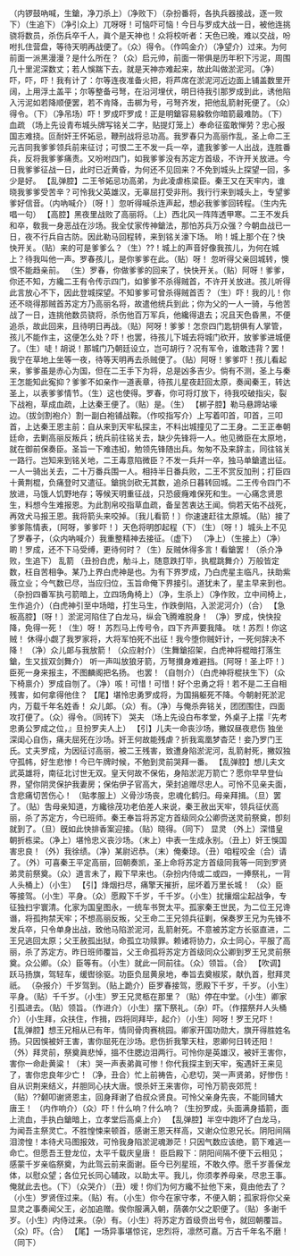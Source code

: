 <!-- { "loadSidebar": true } -->
（内锣鼓吶喊，生鎗，净刀杀上）（净败下）（杂扮番将，各执兵器接战，逐一败下）（生追下）（净引众上）兀呀呀！可恼吓可恼！今日与罗成大战一日，被他连挑骁将数员，杀伤兵卒千人，眞个是天神也！众将校听者：天色已晚，难以交战，吩咐扎住营盘，等待天明再战便了。（众）得令。（作鸣金介）（净望介）过来。为何前面一派黑漫漫？是什么所在？（众）启元帅，前面一带俱是历年积下污泥，周围几十里泥深数丈；若人悞踹下去，就是天神亦难起来，故此叫做淤泥河。（净）吓，吓，吓！我有计了：尔等连夜准备火把，将芦席在淤泥河近边面上铺盖数里开阔，上用浮土盖平；尔等整备弓弩，在沿河埋伏，明日待我引那罗成到此，诱他陷入污泥如若降顺便罢，若不肯降，击梆为号，弓弩齐发，把他乱箭射死便了。（众）得令。（下）（净吊场）吓！罗成吓罗成！正是明鎗容易躱敎你暗箭最难防。（下）
血疏
（场上先设青布城头牌写铭关二字，贴提灯笼上）奉命征蛮敢惮劳？忠心报国志难挠。叵耐奸王怀妬忌，鞭刑战将忌功高。我罗春只为高丽作乱，圣上命二王元吉同我爹爹领兵前来征讨；可恨二王不发一兵一卒，遣我爹爹一人出战，连胜番兵，反将我爹爹痛责。又吩咐四门，如我爹爹没有苏定方首级，不许开关放进。今日我爹爹征战一日，此时已近黄昏，为何还不见回来？不免到城头上探望一回，多少是好。
【乱弹腔】二王爷妬忌功高弟，为此凌虐栋梁臣。秦王又在天牢内，谁晓我爹爹受苦辛？可怜我父英雄汉，无辜屈打受非刑。我行行来到城头上，专望爹爹好信音。（内吶喊介）〔呀！〕忽听得喊杀连声起，想必我爹爹回转程。（生内先唱一句）
【高腔】黑夜里战败了高丽将。（上）西北风一阵阵透甲寒。二王不发兵和卒，敎我一身恶战在沙场。我全仗家传神鎗法，那怕苏兵万众强？今朝血战已一日，夜不行兵自古防。因此勒马回程转，来到铭关濠下场。
哟！城上那个在？快快开关。（贴）来的可是爹爹么？（生）??！城上的声音好像我孩儿，为何在城上？待我叫他一声。罗春孩儿，是你爹爹在此。（贴）呀！
忽听得父亲回城转，懊恨不能趋亲前。
（生）罗春，你做爹爹的回来了，快快开关。（贴）阿呀！爹爹，你还不知，方纔二王有令传示四门，如爹爹不杀得贼首，不许开关放进。孩儿听得此言放心不下，因此登城探望。不知爹爹可曾杀得贼首否？（生）吓！我的儿！你还不晓得那贼首苏定方乃高丽名将，故遣他统兵到此；你为父的一人一骑，与他苦战了一日，连挑他数员骁将，杀伤他百万军兵，他纔得退去；况且天色昏黑，不便追杀，故此回来，且待明日再战。（贴）阿呀！爹爹！怎奈四门匙钥俱有人掌管，孩儿不能作主，这便怎么处？吓！也罢，待孩儿下城去将城门砍开，放爹爹进城便了。（生）唗！胡说！那城门乃朝廷设立，岂可胡行？况有军令，谁敢违背？罢！我宁在草地上坐等一夜，待等天明再去杀贼便了。（贴）阿呀！爹爹吓！孩儿看起来，爹爹虽是赤心为国，但在二王手下为将，总是凶多吉少。倘有不测，圣上与秦王怎能知此寃抑？爹爹不如亲作一道表章，待孩儿星夜赶回太原，奏闻秦王，转达圣上，以表爹爹情节。（生）这也使得。罗春，你可将灯放下，待我咬破指尖，裂下战袍，草成血疏，上达秦王便了。（贴）是。（生）
【梆子腔】勒马悬蹄站壕边。（拔剑割袍介）割一副白袍铺战鞍。（作咬指写介）上写着叩首，叩首，三叩首，上达秦王恩主前：自从来到天牢私探主，不料出城撞见了二王身。二王正奉朝廷命，去剿高丽反叛兵；统兵前往铭关去，缺少先锋将一人。他见微臣在太原地，就在御前保奏臣。圣旨一下难违抝，勉领先锋随出兵。匆匆不及来辞主，同往铭关一路行。岂知来到铭关地，二王毒意陷微臣？不发一兵幷一卒，独马单鎗遣出征。一人一骑出关去，二十万番兵围一人。相持半日番兵败，二王不赏反加刑；打臣四十黄荆棍，负痛登时又遣征。鎗挑剑砍无其数，追杀日暮转回城。二王传令四门不放进，马饿人饥野地存；等候天明重征战，只恐疲癃难保死和生。一心痛念贤恩生，料想今生难报恩。为此割帛咬指草血疏，备呈苦衷达王闻。倘若天佑不战死，再效犬马报王恩。我将箭头来咬掉。〔我儿看箭！〕你速速赶往太原城。（贴）接了爹爹陈情表，〔阿呀，爹爹吓！〕天色将明卽起程（下）（生）〔呀！〕城头上不见了罗春子，（众内吶喊介）我重整精神去接征。（虚下）
（净上）（生接上）（净）啲！罗成，还不下马受缚，更待何时？（生）反贼休得多言！看鎗罢！（杀介净败，生追下）
乱箭
（丑扮白虎，觔斗上，随意跌打毕，执棍跳舞介）万般皆定数，枉自苦相争。某乃上界白虎神是也。为有下界罗成，乃白虎星主临凡，扶助紫薇立业；今气数已尽，当应归位，玉旨命俺下界接引。道犹未了，星主早来到也。（杂扮四番军执弓箭暗上，立四场角椅上）（净，生杀上）（净作败，立中间椅上，生作追介）（白虎神引至中场暗，打生马生，作跌倒陷，入淤泥河介）（合）
【急板高腔】〔呀！〕淤泥河陷住了白龙马，纵会飞腾难脱身！
（净）罗成，快快投降，免得一死！（生）呀！
苏烈马上传号令，四下齐声要我降。
呔！苏烈！你这贼！
休得小觑了我罗家将，大将军怕死不出征！我今堕你贼奸计，一死何辞决不降！
（净）众儿郞与我放箭！（众应射介）（生舞鎗招架，白虎神将棍暗打落生鎗，生又拔双剑舞介）
听一声叫放狼牙箭，万弩攅身难避挡。〔阿呀！圣上吓！〕臣死一身来报主，不图麟阁把名扬。
也罢！（自刎介）（白虎神将棍扶生下）（众下椅禀介）罗成自刎了。（净）咳！可惜！可惜！好个忠勇之将！若不是二王自相残害，如何拿得他住？
【尾】堪怜忠勇罗成将，为国捐躯死不降。今朝射死淤泥内，万载千年名姓香！
众儿郞。（众）有。（净）与俺杀奔铭关，团团围住，四面攻打便了。（众）得令。（同转下）
哭夫
（场上先设白布孝堂，外桌子上摆『先考忠勇公罗成之位，』旦扮罗夫人上）
【引】儿夫一命丧沙场，撇奴昼夜悲伤
独坐深闺心自伤，痛夫屈死在沙场。奸王何故能残虐？折我鸾凰梦杳茫！妾乃罗门王氏。丈夫罗成，为因征讨高丽，被二王残害，致遭身陷淤泥河，乱箭射死，撇奴独守孤帏，好生悲惨！今已午牌时候，不勉到灵前哭拜一番。
【乱弹腔】想儿夫文武英雄将，南征北讨世无双。皇天何故不保佑，身陷淤泥万箭亡？愿你早早登仙界，望你阴灵保护我妻房；保佑伊子官高大，荣封追赠尽忠人。可怜不见亲夫面，含悲痛切苦伤心！
（贴孝服上）义骨沙场丧，忠魂化鹤归。母亲拜揖。（旦）罢了。（贴）吿母亲知道，方纔徐茂功老伯差人来说，秦王赦出天牢，领兵征伏高丽，杀了苏定方，今已班师。秦王奉旨将苏定方首级同众公卿赍送灵前祭奠，卽刻就到了。（旦）旣如此快排香案迎接。（贴）晓得。（同下）
显灵
（外上）深惜皇朝折栋梁。（净上）堪怜忠义丧沙场。（末上）中表一生成永别。（丑上）奸王悞国害忠良！（外）我徐绩。（净）某尉迟恭。（末）俺秦琼。（丑）咱程咬金（合）请了。（外）可喜秦王平定高丽，回朝奏凯，圣上命将苏定方首级同我等一同到罗贤弟灵前祭奠。（众）道言未了，殿下早来也。（杂扮内侍或二或四，一捧祭礼，一背人头桶上）（小生）
【引】烽烟扫尽，痛擎天摧折，屈坏着万里长城！
（众）臣等接驾。（小生）平身。（众）愿殿下千岁，千千岁。（小生）扰攘烟尘起战争，专征独扫宇寰清。化家为国皇图永，一统车书贺太平。孤家秦王世民，为二位王兄谗谮，将孤拘禁天牢；不想高丽反叛，父王命二王兄领兵征剿，保奏罗王兄为先锋不发兵卒，只令单身出战，致他马陷淤泥河，乱箭射死。不意被苏定方长驱直进，二王兄逃回太原；父王赦孤出狱，命孤立功赎罪。赖诸将协力，众士同心，平服了高丽，杀了苏定方。昨日班师覆旨，父王命孤将苏定方首级同众公卿到罗王兄灵前祭奠。众公卿。（众）臣等有。（小生）就此一同前往。（众）领旨。（合）
【吹调】跃马扬旗，驾轻车，缓辔徐驱。功臣负屈黄泉地，奉旨去奠椒浆，献仇首，慰拜灵祇。
（杂报介）千岁驾到。（贴上跪介）臣罗春接驾，愿殿下千岁，千岁。（小生）平身。（贴）千千岁。（小生）罗王兄灵柩在那里？（贴）停在中堂。（小生）卿家引孤进去。（贴）领旨。（作进介）（小生）摆下祭礼。（杂）吓。（作摆祭幷人头桶介）（小生拜，众扶住，作揖，四将同拜毕，起介）（小生）阿呀！罗王兄吓！
【乱弹腔】想王兄相从已有年，情同骨肉赛桃园。卿家开国功勋大，旗开得胜姓名扬。只因悞被奸王害，害你屈死在沙场。悲伤折我擎天柱，恩卿何日转还阳！（外）拜灵前，祭奠眞悲悼，搵不住腮边泪两行。可怜你是英雄汉，被奸王害你，害你一命赴黄粱！（末）哭一声表弟眞可惨！你代我探主到天牢，寃遇奸王来见了，害你忠良年少亡！（净，丑合）忙上前祷告，心悲切，哭一声贤弟，好惨伤！自从识荆来结义，幷胆同心扶大唐。恨杀奸王来害你，可怜万箭丧郊荒！（贴）??颡叩谢贤恩主，回身拜谢了伯叔众贤良。可怜父亲身先丧，不能同辅大唐王！
（内作响介）（众）吓！什么响？什么响？（生扮罗成，头面满身插箭，面上流血，手执白鎗暗上，立孝堂后高桌上介）
【乱弹腔】半空中跑坏了白龙马，为闻吾主祭灵亡。不胜惶悚来顿首，感谢王恩天样高，又谢众位恩兄长。阴阳间隔泪滂惶！本待犬马图报效，可怜我身陷淤泥魂渺茫！只因气数应该绝，箭下难逃一命亡。但愿吾王登龙位，太平千载庆皇唐！
臣启殿下：阴阳间隔不便下云相见；感蒙千岁亲临祭奠，为此驾云前来面谢。臣今已列星班，不敢久停。愿千岁善保龙体，以慰众望；各位兄长同心辅政，以助太平。我儿，你须孝养母亲，尽忠王事。俺就此去也。（下）（众哭介）（丑）嗳！你们为何方纔不扯他下来，竟由他去了？（小生）罗贤侄过来。（贴）有。（小生）你今在家守孝，不便入朝；孤家将你父亲显灵之事奏闻父王，必加追赠。俟你服满入朝，荫袭尔父之职便了。（贴）多谢千岁。（小生）内侍过来。（杂）有。（小生）将苏定方首级赍出号令，就回朝覆旨。（众）吓。（合）
【尾】一场异事堪惊诧，忠烈将，凛然可嘉。万古千年名不磨！（同下）
 

